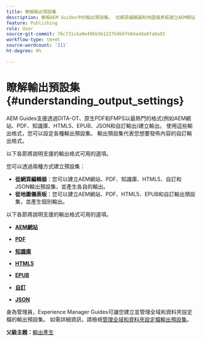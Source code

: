 ```yaml
---
title: 瞭解輸出預設集
description: 瞭解AEM Guides中的輸出預設集。 從網頁編輯器和地圖儀表板建立AEM網站、PDF、HTML5、EPUB、自訂和JSON格式的輸出預設集。
feature: Publishing
role: User
source-git-commit: 76c731c6a0e496b5b1237b9b9fb84adda8fa8a92
workflow-type: tm+mt
source-wordcount: '211'
ht-degree: 0%

---
```


# 瞭解輸出預設集 {#understanding_output_settings}

AEM Guides支援透過DITA-OT、原生PDF和FMPS以最熱門的格式(例如AEM網站、PDF、知識庫、HTML5、EPUB、JSON和自訂輸出)建立輸出。 使用這些輸出格式，您可以設定各種輸出預設集。 輸出預設集代表您想要發佈內容的自訂輸出格式。

以下各節將說明支援的輸出格式可用的選項。

您可以透過兩種方式建立預設集：

- **從網頁編輯器**：您可以建立AEM網站、PDF、知識庫、HTML5、自訂和JSON輸出預設集，並產生各自的輸出。
- **從地圖儀表板**：您可以建立AEM網站、PDF、HTML5、EPUB和自訂輸出預設集，並產生個別輸出。

以下各節將說明支援的輸出格式可用的選項。

- **[AEM網站](generate-output-aem-site.md)**

- **[PDF](generate-output-pdf.md)**

- **[知識庫](generate-output-knowledge-base.md)**

- **[HTML5](generate-output-html5.md)**

- **[EPUB](generate-output-epub.md)**

- **[自訂](generate-output-custom.md)**

- **[JSON](generate-output-json.md)**

身為管理員，Experience Manager Guides可讓您建立並管理全域和資料夾設定檔的輸出預設集。 如需詳細資訊，請檢視[管理全域和資料夾設定檔輸出預設集](./web-editor-manage-output-presets.md)。

**父級主題：**[&#x200B;輸出產生](generate-output.md)
